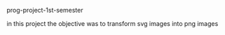 prog-project-1st-semester

in this project the objective was to transform svg images into png images
